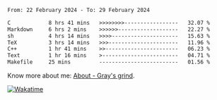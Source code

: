 <!--START_SECTION:waka-->

```txt
From: 22 February 2024 - To: 29 February 2024

C            8 hrs 41 mins   >>>>>>>>-----------------   32.07 %
Markdown     6 hrs 2 mins    >>>>>>-------------------   22.27 %
sh           4 hrs 14 mins   >>>>---------------------   15.63 %
TeX          3 hrs 14 mins   >>>----------------------   11.96 %
C++          1 hr 41 mins    >>-----------------------   06.23 %
Text         1 hr 16 mins    >------------------------   04.71 %
Makefile     25 mins         -------------------------   01.56 %
```

<!--END_SECTION:waka-->

<!-- [![grayxu's github stats](https://github-readme-stats.vercel.app/api?username=grayxu&count_private=true&show_icons=true)](https://github.com/grayxu) -->

Know more about me: [About - Gray's grind](https://www.grayxu.cn/).
<p align="left">
  <a href="https://wakatime.com/@grayxu" target="_blank">
    <img alt="Wakatime" src="https://wakatime.com/badge/user/c69eb31e-43a1-463f-8968-c3449e386f57.svg"/>
  </a>
</p>

